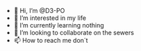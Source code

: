 - 👋 Hi, I’m @D3-PO
- 👀 I’m interested in my life
- 🌱 I’m currently learning nothing
- 💞️ I’m looking to collaborate on the sewers
- 📫 How to reach me don´t

<!---
D3-PO/D3-PO is a ✨ special ✨ repository because its `README.md` (this file) appears on your GitHub profile.
You can click the Preview link to take a look at your changes.
--->
